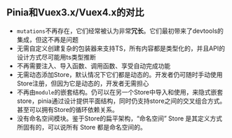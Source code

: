 ## Pinia和Vuex3.x/Vuex4.x的对比
- `mutations`不再存在，它们经常被认为非常**冗长**。它们最初带来了devtools的集成，但这不再是问题
- 无需自定义创建复杂的包装器来支持TS，所有内容都是类型化的，并且API的设计方式尽可能用ts类型推断
- 不再需要注入、导入函数、调用函数、享受自动完成功能
- 无需动态添加Store，默认情况下它们都是动态的。开发者仍可随时手动使用Store注册，但因为它是动态的，开发者无需担心
- 不再由`module`的嵌套结构。仍可以在另一个Store中导入和使用，来隐式嵌套store，pinia通过设计提供平面结构，同时仍支持store之间的交叉组合方式。甚至可以拥有Store的循环依赖关系。
- 没有命名空间模块。鉴于Store的扁平架构，“命名空间” Store 是其定义方式所固有的，可以说所有 Store 都是命名空间的。